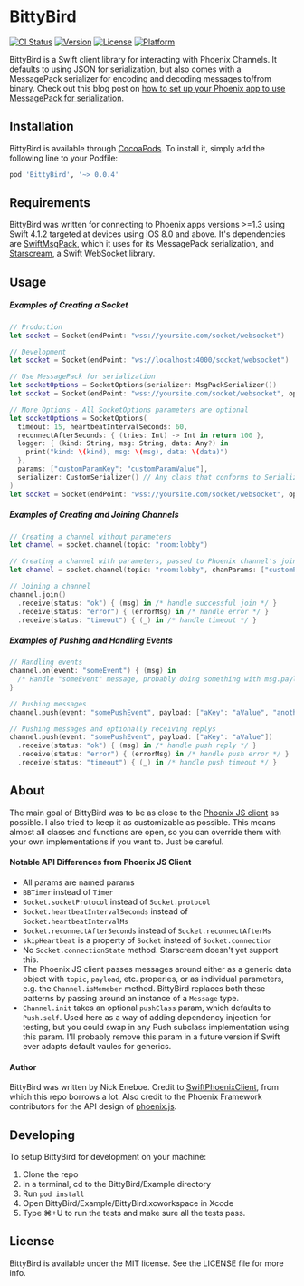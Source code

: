 # BittyBird

[![CI Status](https://img.shields.io/travis/neneboe/BittyBird.svg?style=flat)](https://travis-ci.org/neneboe/BittyBird)
[![Version](https://img.shields.io/cocoapods/v/BittyBird.svg?style=flat)](https://cocoapods.org/pods/BittyBird)
[![License](https://img.shields.io/cocoapods/l/BittyBird.svg?style=flat)](https://cocoapods.org/pods/BittyBird)
[![Platform](https://img.shields.io/cocoapods/p/BittyBird.svg?style=flat)](https://cocoapods.org/pods/BittyBird)

BittyBird is a Swift client library for interacting with Phoenix Channels. It defaults to using JSON for serialization, but also comes with a MessagePack serializer for encoding and decoding messages to/from binary. Check out this blog post on [how to set up your Phoenix app to use MessagePack for serialization](https://strongwing.studio/2018/07/07/setting-up-phoenix-channels-to-use-messagepack-for-serialization/).

## Installation
BittyBird is available through [CocoaPods](https://cocoapods.org). To install
it, simply add the following line to your Podfile:

```ruby
pod 'BittyBird', '~> 0.0.4'
```

## Requirements

BittyBird was written for connecting to Phoenix apps versions >=1.3 using Swift 4.1.2 targeted at devices using iOS 8.0 and above. It's dependencies are [SwiftMsgPack](https://github.com/malcommac/SwiftMsgPack), which it uses for its MessagePack serialization, and [Starscream](https://github.com/daltoniam/Starscream), a Swift WebSocket library.

## Usage

##### Examples of Creating a Socket

```swift
// Production
let socket = Socket(endPoint: "wss://yoursite.com/socket/websocket")

// Development
let socket = Socket(endPoint: "ws://localhost:4000/socket/websocket")

// Use MessagePack for serialization
let socketOptions = SocketOptions(serializer: MsgPackSerializer())
let socket = Socket(endPoint: "wss://yoursite.com/socket/websocket", opts: socketOptions)

// More Options - All SocketOptions parameters are optional
let socketOptions = SocketOptions(
  timeout: 15, heartbeatIntervalSeconds: 60,
  reconnectAfterSeconds: { (tries: Int) -> Int in return 100 },
  logger: { (kind: String, msg: String, data: Any?) in
    print("kind: \(kind), msg: \(msg), data: \(data)")   
  },
  params: ["customParamKey": "customParamValue"],
  serializer: CustomSerializer() // Any class that conforms to Serializer protocol will work
)
let socket = Socket(endPoint: "wss://yoursite.com/socket/websocket", opts: socketOptions)
```

##### Examples of Creating and Joining Channels
  
```swift
// Creating a channel without parameters
let channel = socket.channel(topic: "room:lobby")

// Creating a channel with parameters, passed to Phoenix channel's join function
let channel = socket.channel(topic: "room:lobby", chanParams: ["customParam": "customValue"])

// Joining a channel
channel.join()
  .receive(status: "ok") { (msg) in /* handle successful join */ }
  .receive(status: "error") { (errorMsg) in /* handle error */ }
  .receive(status: "timeout") { (_) in /* handle timeout */ }
```

##### Examples of Pushing and Handling Events

```swift
// Handling events
channel.on(event: "someEvent") { (msg) in
  /* Handle "someEvent" message, probably doing something with msg.payload */ 
}

// Pushing messages
channel.push(event: "somePushEvent", payload: ["aKey": "aValue", "anotherKey": "anotherValue"])

// Pushing messages and optionally receiving replys
channel.push(event: "somePushEvent", payload: ["aKey": "aValue"])
  .receive(status: "ok") { (msg) in /* handle push reply */ }
  .receive(status: "error") { (errorMsg) in /* handle push error */ }
  .receive(status: "timeout") { (_) in /* handle push timeout */ }
```

## About

The main goal of BittyBird was to be as close to the [Phoenix JS client](https://github.com/phoenixframework/phoenix/blob/master/assets/js/phoenix.js) as possible. I also tried to keep it as customizable as possible. This means almost all classes and functions are open, so you can override them with your own implementations if you want to. Just be careful.

#### Notable API Differences from Phoenix JS Client

  * All params are named params
  * `BBTimer` instead of `Timer`
  * `Socket.socketProtocol` instead of `Socket.protocol`
  * `Socket.heartbeatIntervalSeconds` instead of `Socket.heartbeatIntervalMs`
  * `Socket.reconnectAfterSeconds` instead of `Socket.reconnectAfterMs`
  * `skipHeartbeat` is a property of `Socket` instead of `Socket.connection`
  * No `Socket.connectionState` method. Starscream doesn't yet support this.
  * The Phoenix JS client passes messages around either as a generic data object with `topic`, `payload`, etc. properies, or as individual parameters, e.g. the `Channel.isMemeber` method. BittyBird replaces both these patterns by passing around an instance of a `Message` type.
  * `Channel.init` takes an optional `pushClass` param, which defaults to `Push.self`. Used here as a way of adding dependency injection for testing, but you could swap in any Push subclass implementation using this param. I'll probably remove this param in a future version if Swift ever adapts default vaules for generics.

#### Author

BittyBird was written by Nick Eneboe. Credit to [SwiftPhoenixClient](https://github.com/davidstump/SwiftPhoenixClient), from which this repo borrows a lot. Also credit to the Phoenix Framework contributors for the API design of [phoenix.js](https://github.com/phoenixframework/phoenix/blob/master/assets/js/phoenix.js).

## Developing

To setup BittyBird for development on your machine:

  1. Clone the repo
  2. In a terminal, cd to the BittyBird/Example directory
  3. Run `pod install`
  4. Open BittyBird/Example/BittyBird.xcworkspace in Xcode
  5. Type ⌘+U to run the tests and make sure all the tests pass.

## License

BittyBird is available under the MIT license. See the LICENSE file for more info.
